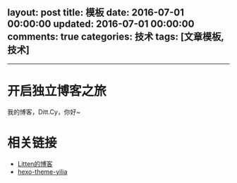 ﻿layout: post
title: 模板
date: 2016-07-01 00:00:00
updated: 2016-07-01 00:00:00
comments: true
categories: 技术
tags: [文章模板,技术]
---

------
# 开启独立博客之旅

我的博客，Ditt.Cy，你好~

# 相关链接
- [Litten的博客](http://litten.github.io/)
- [hexo-theme-yilia](https://github.com/litten/hexo-theme-yilia)
